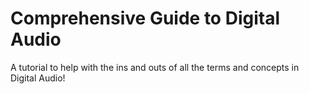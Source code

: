 # Comprehensive Guide to Digital Audio
A tutorial to help with the ins and outs of all the terms and concepts in Digital Audio!
